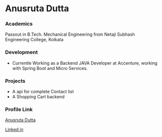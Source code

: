 # Anusruta Dutta

### Academics

Passout in B.Tech. Mechanical Engineering from Netaji Subhash Engineering College, Kolkata

### Development

- Currentle Working as a Backend JAVA Developer at Accenture, working with Spring Boot and Micro Services.

### Projects
- A api for complete Contact list
- A Shopping Cart backend

### Profile Link

[Anusruta Dutta](https://github.com/AnusrutaD)

[Linked in](https://www.linkedin.com/in/anusruta-dutta/)